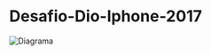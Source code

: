 # Desafio-Dio-Iphone-2017
![Diagrama](https://github.com/user-attachments/assets/c18752c3-c409-4efa-a853-b63ac0a06b10)
